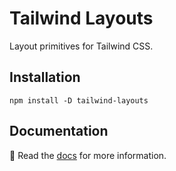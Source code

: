 # Tailwind Layouts

Layout primitives for Tailwind CSS.

## Installation

```
npm install -D tailwind-layouts
```

## Documentation

📝 Read the [docs](https://tailwind-layouts.dev) for more information.
